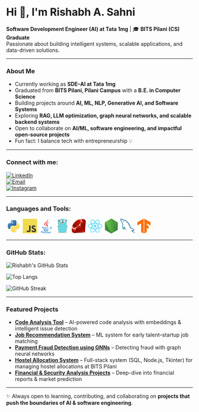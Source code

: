 # Hi 👋, I'm Rishabh A. Sahni  

**Software Development Engineer (AI) at Tata 1mg** | 🎓 **BITS Pilani (CS) Graduate**  
Passionate about building intelligent systems, scalable applications, and data-driven solutions.  

---

### About Me
- Currently working as **SDE–AI at Tata 1mg**  
- Graduated from **BITS Pilani, Pilani Campus** with a **B.E. in Computer Science**  
- Building projects around **AI, ML, NLP, Generative AI, and Software Systems**  
- Exploring **RAG, LLM optimization, graph neural networks, and scalable backend systems**  
- Open to collaborate on **AI/ML, software engineering, and impactful open-source projects**  
- Fun fact: I balance tech with entrepreneurship 💡  

---

### Connect with me:
[![LinkedIn](https://img.shields.io/badge/LinkedIn-blue?logo=linkedin&logoColor=white)](https://www.linkedin.com/in/rishabh-sahni-612229244/)  
[![Email](https://img.shields.io/badge/Email-D14836?logo=gmail&logoColor=white)](mailto:rishabhasahni2002@gmail.com)  
[![Instagram](https://img.shields.io/badge/Instagram-E4405F?logo=instagram&logoColor=white)](https://www.instagram.com/rishabh_sahni__)  

---

### Languages and Tools:
<p>
  <img src="https://raw.githubusercontent.com/devicons/devicon/master/icons/python/python-original.svg" width="40" height="40"/>
  <img src="https://raw.githubusercontent.com/devicons/devicon/master/icons/javascript/javascript-original.svg" width="40" height="40"/>
  <img src="https://raw.githubusercontent.com/devicons/devicon/master/icons/java/java-original.svg" width="40" height="40"/>
  <img src="https://raw.githubusercontent.com/devicons/devicon/master/icons/go/go-original.svg" width="40" height="40"/>
  <img src="https://raw.githubusercontent.com/devicons/devicon/master/icons/ruby/ruby-original.svg" width="40" height="40"/>
  <img src="https://raw.githubusercontent.com/devicons/devicon/master/icons/react/react-original.svg" width="40" height="40"/>
  <img src="https://raw.githubusercontent.com/devicons/devicon/master/icons/nodejs/nodejs-original.svg" width="40" height="40"/>
  <img src="https://raw.githubusercontent.com/devicons/devicon/master/icons/mysql/mysql-original.svg" width="40" height="40"/>
  <img src="https://raw.githubusercontent.com/devicons/devicon/master/icons/tensorflow/tensorflow-original.svg" width="40" height="40"/>
</p>

---

### GitHub Stats:
![Rishabh's GitHub Stats](https://github-readme-stats.vercel.app/api?username=RISHABH4SAHNI&show_icons=true&theme=radical)  

![Top Langs](https://github-readme-stats.vercel.app/api/top-langs/?username=RISHABH4SAHNI&layout=compact&theme=radical)  

![GitHub Streak](https://github-readme-streak-stats.herokuapp.com/?user=RISHABH4SAHNI&theme=radical)  

---

### Featured Projects
- **[Code Analysis Tool](https://github.com/RISHABH4SAHNI/Code_Analysis_Tool)** – AI-powered code analysis with embeddings & intelligent issue detection  
- **[Job Recommendation System](https://github.com/RISHABH4SAHNI/Job-Recommendation-System)** – ML system for early talent–startup job matching  
- **[Payment Fraud Detection using GNNs](https://github.com/RISHABH4SAHNI/Payment-Fraud-Detection-using-Graph-Neural-Networks-)** – Detecting fraud with graph neural networks  
- **[Hostel Allocation System](https://github.com/RISHABH4SAHNI/Hostel-Allocation)** – Full-stack system (SQL, Node.js, Tkinter) for managing hostel allocations at BITS Pilani  
- **[Financial & Security Analysis Projects](https://github.com/RISHABH4SAHNI?tab=repositories&q=analysis)** – Deep-dive into financial reports & market prediction  

---

✨ Always open to learning, contributing, and collaborating on **projects that push the boundaries of AI & software engineering**.  
